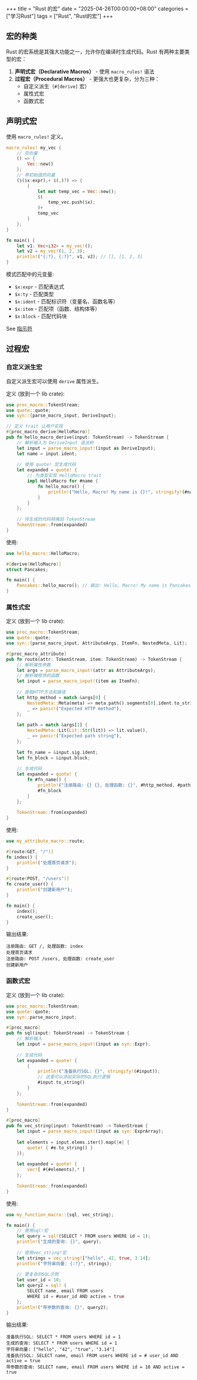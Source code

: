 +++
title = "Rust 的宏"
date = "2025-04-26T00:00:00+08:00"
categories = ["学习Rust"]
tags = ["Rust", "Rust的宏"]
+++

## 宏的种类

Rust 的宏系统是其强大功能之一，允许你在编译时生成代码。Rust 有两种主要类型的宏：

1.  **声明式宏（Declarative Macros）** - 使用 `macro_rules!` 语法
2.  **过程宏（Procedural Macros）** - 更强大也更复杂，分为三种：
    -   自定义派生（`#[derive]` 宏）
    -   属性式宏
    -   函数式宏

## 声明式宏

使用 `macro_rules!` 定义。

```rust
macro_rules! my_vec {
    // 空向量
    () => {
        Vec::new()
    };
    // 带初始值的向量
    ($($x:expr),+ $(,)?) => {
        {
            let mut temp_vec = Vec::new();
            $(
                temp_vec.push($x);
            )+
            temp_vec
        }
    };
}

fn main() {
    let v1: Vec<i32> = my_vec!();
    let v2 = my_vec!(1, 2, 3);
    println!("{:?}, {:?}", v1, v2); // [], [1, 2, 3]
}
```

模式匹配中的元变量:
-   `$x:expr` - 匹配表达式
-   `$x:ty` - 匹配类型
-   `$x:ident` - 匹配标识符（变量名、函数名等）
-   `$x:item` - 匹配项（函数、结构体等）
-   `$x:block` - 匹配代码块

See [指示符](https://rustwiki.org/zh-CN/rust-by-example/macros/designators.html)

## 过程宏

### 自定义派生宏

自定义派生宏可以使用 `derive` 属性派生。

定义 (放到一个 lib crate):

```rust
use proc_macro::TokenStream;
use quote::quote;
use syn::{parse_macro_input, DeriveInput};

// 定义 trait 让用户实现
#[proc_macro_derive(HelloMacro)]
pub fn hello_macro_derive(input: TokenStream) -> TokenStream {
    // 解析输入为 DeriveInput 语法树
    let input = parse_macro_input!(input as DeriveInput);
    let name = input.ident;
    
    // 使用 quote! 宏生成代码
    let expanded = quote! {
        // 为类型实现 HelloMacro trait
        impl HelloMacro for #name {
            fn hello_macro() {
                println!("Hello, Macro! My name is {}!", stringify!(#name));
            }
        }
    };
    
    // 将生成的代码转换回 TokenStream
    TokenStream::from(expanded)
}
```

使用:

```rust
use hello_macro::HelloMacro;

#[derive(HelloMacro)]
struct Pancakes;

fn main() {
    Pancakes::hello_macro(); // 输出: Hello, Macro! My name is Pancakes!
}
```

### 属性式宏

定义 (放到一个 lib crate):

```rust
use proc_macro::TokenStream;
use quote::quote;
use syn::{parse_macro_input, AttributeArgs, ItemFn, NestedMeta, Lit};

#[proc_macro_attribute]
pub fn route(attr: TokenStream, item: TokenStream) -> TokenStream {
    // 解析属性参数
    let args = parse_macro_input!(attr as AttributeArgs);
    // 解析被修饰的函数
    let input = parse_macro_input!(item as ItemFn);
    
    // 提取HTTP方法和路径
    let http_method = match &args[0] {
        NestedMeta::Meta(meta) => meta.path().segments[0].ident.to_string(),
        _ => panic!("Expected HTTP method"),
    };
    
    let path = match &args[1] {
        NestedMeta::Lit(Lit::Str(lit)) => lit.value(),
        _ => panic!("Expected path string"),
    };
    
    let fn_name = &input.sig.ident;
    let fn_block = &input.block;
    
    // 生成代码
    let expanded = quote! {
        fn #fn_name() {
            println!("注册路由: {} {}, 处理函数: {}", #http_method, #path, stringify!(#fn_name));
            #fn_block
        }
    };
    
    TokenStream::from(expanded)
}
```

使用:

```rust
use my_attribute_macro::route;

#[route(GET, "/")]
fn index() {
    println!("处理首页请求");
}

#[route(POST, "/users")]
fn create_user() {
    println!("创建新用户");
}

fn main() {
    index();
    create_user();
}
```

输出结果:

```
注册路由: GET /, 处理函数: index
处理首页请求
注册路由: POST /users, 处理函数: create_user
创建新用户
```

### 函数式宏

定义 (放到一个 lib crate):

```rust
use proc_macro::TokenStream;
use quote::quote;
use syn::parse_macro_input;

#[proc_macro]
pub fn sql(input: TokenStream) -> TokenStream {
    // 解析输入
    let input = parse_macro_input!(input as syn::Expr);
    
    // 生成代码
    let expanded = quote! {
        {
            println!("准备执行SQL: {}", stringify!(#input));
            // 这里可以添加实际的SQL执行逻辑
            #input.to_string()
        }
    };
    
    TokenStream::from(expanded)
}

#[proc_macro]
pub fn vec_string(input: TokenStream) -> TokenStream {
    let input = parse_macro_input!(input as syn::ExprArray);
    
    let elements = input.elems.iter().map(|e| {
        quote! { #e.to_string() }
    });
    
    let expanded = quote! {
        vec![ #(#elements),* ]
    };
    
    TokenStream::from(expanded)
}
```

使用:

```rust
use my_function_macro::{sql, vec_string};

fn main() {
    // 使用sql!宏
    let query = sql!(SELECT * FROM users WHERE id = 1);
    println!("生成的查询: {}", query);
    
    // 使用vec_string!宏
    let strings = vec_string!["hello", 42, true, 3.14];
    println!("字符串向量: {:?}", strings);
    
    // 更复杂的SQL示例
    let user_id = 10;
    let query2 = sql! {
        SELECT name, email FROM users 
        WHERE id = #user_id AND active = true
    };
    println!("带参数的查询: {}", query2);
}
```

输出结果:

```
准备执行SQL: SELECT * FROM users WHERE id = 1
生成的查询: SELECT * FROM users WHERE id = 1
字符串向量: ["hello", "42", "true", "3.14"]
准备执行SQL: SELECT name, email FROM users WHERE id = # user_id AND active = true
带参数的查询: SELECT name, email FROM users WHERE id = 10 AND active = true
```
